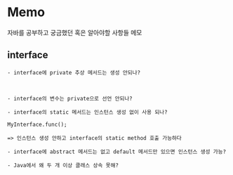 # Memo

자바를 공부하고 궁금했던 혹은 알아야할 사항들 메모

## interface

    - interface에 private 추상 메서드는 생성 안되나?
    
    
    
    - interface의 변수는 private으로 선언 안되나?
    
    - interface의 static 메서드는 인스턴스 생성 없이 사용 되나?
    
    MyInterface.func();
    
    => 인스턴스 생성 안하고 interface의 static method 호출 가능하다
    
    - interface에 abstract 메서드는 없고 default 메서드만 있으면 인스턴스 생성 가능?
    
    - Java에서 왜 두 개 이상 클래스 상속 못해?

